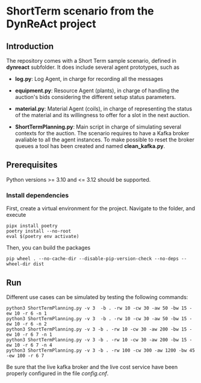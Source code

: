 # ShortTerm scenario from the DynReAct project

## Introduction

The repository comes with a Short Term sample scenario, defined in **dynreact** subfolder.
It does include several agent prototypes, such as

* **log.py**: Log Agent, in charge for recording all the messages

* **equipment.py**: Resource Agent (plants), in charge of handling the auction's bids 
                   considering the different setup status parameters.

* **material.py**: Material Agent (coils), in charge of representing the status
                   of the material and its willingness to offer for a slot in the
                   next auction.

* **ShortTermPlanning.py**: Main script in charge of simulating several contexts for
                   the auction. 
		   The scenario requires to have a Kafka broker avaliable to all the
                   agent instances.
                   To make possible to reset the broker queues a tool has been created
                   and named **clean_kafka.py**.


## Prerequisites

Python versions >= 3.10 and <= 3.12 should be supported. 

### Install dependencies

First, create a virtual environment for the project. Navigate to the folder, and execute

```commandline
pipx install poetry
poetry install --no-root
eval $(poetry env activate)
```

Then, you can build the packages

```commandline
pip wheel . --no-cache-dir --disable-pip-version-check --no-deps --wheel-dir dist
```

## Run

Different use cases can be simulated by testing the following commands:

```commandline
python3 ShortTermPlanning.py -v 3  -b . -rw 10 -cw 30 -aw 50 -bw 15 -ew 10 -r 6 -n 1
python3 ShortTermPlanning.py -v 3  -b . -rw 10 -cw 30 -aw 50 -bw 15 -ew 10 -r 6 -n 2
python3 ShortTermPlanning.py -v 3 -b . -rw 10 -cw 30 -aw 200 -bw 15 -ew 10 -r 6 7 -n 1
python3 ShortTermPlanning.py -v 3 -b . -rw 10 -cw 30 -aw 200 -bw 15 -ew 10 -r 6 7 -n 4
python3 ShortTermPlanning.py -v 3 -b . -rw 100 -cw 300 -aw 1200 -bw 45 -ew 100 -r 6 7
```

Be sure that the live kafka broker  and the live cost service have been properly configured in the file *config.cnf*.

